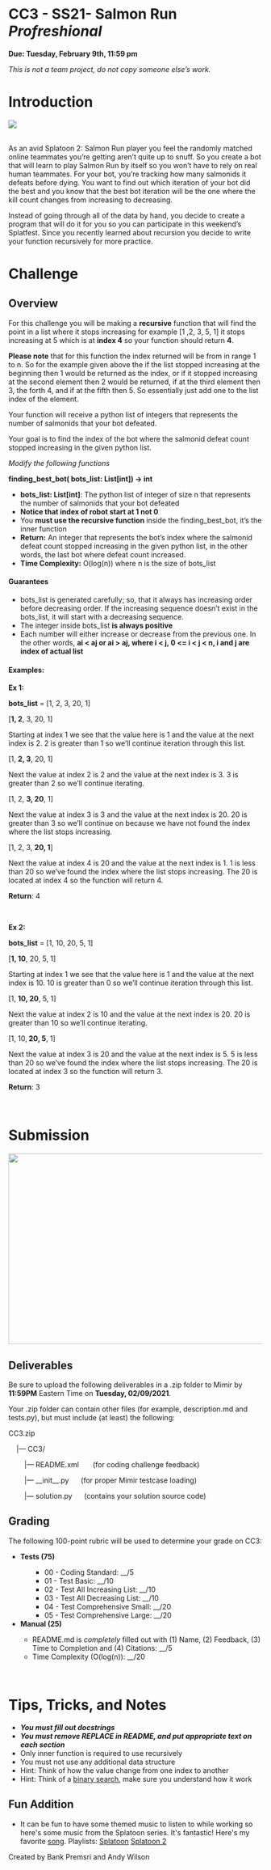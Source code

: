<h1><strong>CC3 - SS21- Salmon Run <em>Profreshional</em></strong></h1>
<p><strong>Due: Tuesday, February 9th, 11:59 pm</strong></p>
<p><em>This is not a team project, do not copy someone else&rsquo;s work.</em></p>
<h1><strong>Introduction</strong></h1>
<p><img class="HiaYvf-SmKAyb" src="https://lh6.googleusercontent.com/bd-6as5aYfBJiJFLW0wqAQ9JenTGJj2KMxNLGbHn8npvdqWWI8CFcW271QNeaYItTF5UG5cvQFr_WhNlDe4UGpLhAIXt9dUujxsh_44zm0ZPoRd4qMoa9ZvdKLCTcmwKY0A7RKs7" /><br /><br /></p>
<p><span style="font-weight: 400;">As an avid Splatoon 2: Salmon Run player you feel the randomly matched online teammates you&rsquo;re getting aren&rsquo;t quite up to snuff. So you create a bot that will learn to play Salmon Run by itself so you won&rsquo;t have to rely on real human teammates. For your bot, you&rsquo;re tracking how many salmonids it defeats before dying. You want to find out which iteration of your bot did the best and you know that the best bot iteration will be the one where the kill count changes from increasing to decreasing.&nbsp;</span></p>
<p><span style="font-weight: 400;">Instead of going through all of the data by hand, you decide to create a program that will do it for you so you can participate in this weekend&rsquo;s Splatfest. Since you recently learned about recursion you decide to write your function recursively for more practice.</span></p>
<h1><strong>Challenge</strong></h1>
<h2><strong>Overview</strong></h2>
<p><span style="font-weight: 400;">For this challenge you will be making a </span><strong>recursive</strong><span style="font-weight: 400;"> function that will find the point in a list where it stops increasing for example [1 ,2, 3, 5, 1] it stops increasing at 5 which is at </span><strong>index 4</strong><span style="font-weight: 400;"> so your function should return </span><strong>4</strong><span style="font-weight: 400;">. </span></p>
<p><span style="font-weight: 400;"><strong>Please note</strong> that for this function the index returned will be from in range 1 to n. So for the example given above the if the list stopped increasing at the beginning then 1 would be returned as the index, or if it stopped increasing at the second element then 2 would be returned, if at the third element then 3, the forth 4, and if at the fifth then 5. So essentially just add one to the list index of the element.</span></p>
<p><span style="font-weight: 400;">Your function will receive a python list of integers that represents the number of salmonids that your bot defeated.</span></p>
<p><span style="font-weight: 400;">Your goal is to find the index of the bot where the salmonid defeat count stopped increasing in the given python list.</span></p>
<p><em><span style="font-weight: 400;">Modify the following functions</span></em></p>
<p><strong>finding_best_bot( bots_list: List[int]) -&gt; int</strong></p>
<ul>
<li style="font-weight: 400;"><strong>bots_list: List[int]</strong><span style="font-weight: 400;">: The python list of integer of size n that represents the number of salmonids that your bot defeated</span></li>
<li style="font-weight: 400;"><strong>Notice that index of robot start at 1 not 0</strong></li>
<li style="font-weight: 400;"><span style="font-weight: 400;">You <strong>must use the </strong></span><strong>recursive function</strong><span style="font-weight: 400;"> inside the finding_best_bot, it&rsquo;s the inner function</span></li>
<li style="font-weight: 400;"><strong>Return:</strong><span style="font-weight: 400;"> An integer that represents </span><span style="font-weight: 400;">the bot&rsquo;s index where the salmonid defeat count stopped increasing in the given python list, in the other words, the last bot where defeat count increased.</span></li>
<li style="font-weight: 400;"><strong>Time Complexity:</strong><span style="font-weight: 400;"> O(log(n)) where n is the size of bots_list</span></li>
</ul>
<h4><strong>Guarantees</strong></h4>
<ul>
<li style="font-weight: 400;"><span style="font-weight: 400;">bots_list is generated carefully; so, that it always has increasing order before decreasing order. If the increasing sequence doesn&rsquo;t exist in the bots_list, it will start with a decreasing sequence.</span></li>
<li style="font-weight: 400;"><span style="font-weight: 400;">The integer inside bots_list <strong>is always positive</strong></span></li>
<li style="font-weight: 400;"><span style="font-weight: 400;">Each number will either increase or decrease from the previous one. In the other words, <strong>ai &lt; aj or ai &gt; aj, where i &lt; j, 0 &lt;= i &lt; j &lt; n, i and j are index of actual list</strong></span></li>
</ul>
<h4><strong>Examples:</strong></h4>
<p><strong>Ex 1:</strong></p>
<p><strong>bots_list</strong><span style="font-weight: 400;"> = [1, 2, 3, 20, 1]</span></p>
<p><span style="font-weight: 400;">[<strong>1</strong></span><strong>, 2</strong><span style="font-weight: 400;">, 3, 20, 1]</span></p>
<p><span style="font-weight: 400;">Starting at index 1 we see that the value here is 1 and the value at the next index is 2. 2 is greater than 1 so we&rsquo;ll continue iteration through this list.&nbsp;</span></p>
<p><span style="font-weight: 400;">[1, </span><strong>2, 3</strong><span style="font-weight: 400;">, 20, 1]</span></p>
<p><span style="font-weight: 400;">Next the value at index 2 is 2 and the value at the next index is 3. 3 is greater than 2 so we&rsquo;ll continue iterating.&nbsp;</span></p>
<p><span style="font-weight: 400;">[1, 2, </span><strong>3, 20</strong><span style="font-weight: 400;">, 1]</span></p>
<p><span style="font-weight: 400;">Next the value at index 3 is 3 and the value at the next index is 20. 20 is greater than 3 so we&rsquo;ll continue on because we have not found the index where the list stops increasing.&nbsp;</span></p>
<p><span style="font-weight: 400;">[1, 2, 3, </span><strong>20, 1</strong><span style="font-weight: 400;">]</span></p>
<p><span style="font-weight: 400;">Next the value at index 4 is 20 and the value at the next index is 1. 1 is less than 20 so we&rsquo;ve found the index where the list stops increasing. The 20 is located at index 4 so the function will return 4.</span></p>
<p><strong>Return</strong><span style="font-weight: 400;">: 4</span></p>
<p>&nbsp;</p>
<p><strong>Ex 2:</strong></p>
<p><strong>bots_list</strong><span style="font-weight: 400;"> = [1, 10, 20, 5, 1]</span></p>
<p><span style="font-weight: 400;">[</span><strong>1, 10</strong><span style="font-weight: 400;">, 20, 5, 1]</span></p>
<p><span style="font-weight: 400;">Starting at index 1 we see that the value here is 1 and the value at the next index is 10. 10 is greater than 0 so we&rsquo;ll continue iteration through this list.&nbsp;</span></p>
<p><span style="font-weight: 400;">[1, </span><strong>10, 20</strong><span style="font-weight: 400;">, 5, 1]</span></p>
<p><span style="font-weight: 400;">Next the value at index 2 is 10 and the value at the next index is 20. 20 is greater than 10 so we&rsquo;ll continue iterating.&nbsp;</span></p>
<p><span style="font-weight: 400;">[1, 10,</span><strong> 20, 5</strong><span style="font-weight: 400;">, 1]</span></p>
<p><span style="font-weight: 400;">Next the value at index 3 is 20 and the value at the next index is 5. 5 is less than 20 so we&rsquo;ve found the index where the list stops increasing. The 20 is located at index 3 so the function will return 3.</span></p>
<p><strong>Return</strong><span style="font-weight: 400;">: 3</span></p>
<p>&nbsp;</p>
<h1><strong>Submission</strong></h1>
<p><img class="HiaYvf-SmKAyb" src="https://lh5.googleusercontent.com/fw8KUsT2k010jTULDk5_lG5eAmxoMzNxO02vOvh3eLBfo8ENHt2Y2Cy40xcNwvPXgh_vODoDhX0FSngC45WITMdKqUp_-2QVbL050sdh" width="670" height="377" /></p>
<h2><strong>Deliverables</strong></h2>
<p><span style="font-weight: 400;">Be sure to upload the following deliverables in a .zip folder to Mimir by </span><strong>11:59PM</strong><span style="font-weight: 400;"> Eastern Time on </span><strong>Tuesday, 02/09/2021</strong><span style="font-weight: 400;">.</span></p>
<p><span style="font-weight: 400;">Your .zip folder can contain other files (for example, description.md and tests.py), but must include (at least) the following:</span></p>
<p><span style="font-weight: 400;">CC3.zip</span></p>
<p><span style="font-weight: 400;">&nbsp;&nbsp;&nbsp;&nbsp;|&mdash; CC3/</span></p>
<p><span style="font-weight: 400;">&nbsp;&nbsp;&nbsp;&nbsp;&nbsp;&nbsp;&nbsp;&nbsp;|&mdash; README.xml &nbsp; &nbsp; &nbsp; (for coding challenge feedback)</span></p>
<p><span style="font-weight: 400;">&nbsp;&nbsp;&nbsp;&nbsp;&nbsp;&nbsp;&nbsp;&nbsp;|&mdash; __init__.py&nbsp; &nbsp; &nbsp; (for proper Mimir testcase loading)</span></p>
<p><span style="font-weight: 400;">&nbsp;&nbsp;&nbsp;&nbsp;&nbsp;&nbsp;&nbsp;&nbsp;|&mdash; solution.py&nbsp; &nbsp; &nbsp; (contains your solution source code)</span></p>
<h2><strong>Grading</strong></h2>
<p><span style="font-weight: 400;">The following 100-point rubric will be used to determine your grade on CC3:</span></p>
<ul>
<li><strong>Tests (75)</strong></li>
<ul>
<ul>
<li style="font-weight: 400;"><span style="font-weight: 400;">00 - Coding Standard: __/5</span></li>
<li style="font-weight: 400;"><span style="font-weight: 400;">01 - Test Basic: __/10</span></li>
<li style="font-weight: 400;"><span style="font-weight: 400;">02 - Test All Increasing List: __/10</span></li>
<li style="font-weight: 400;"><span style="font-weight: 400;">03 - Test All Decreasing List: __/10</span></li>
<li style="font-weight: 400;"><span style="font-weight: 400;">04 - Test Comprehensive Small: __/20</span></li>
<li style="font-weight: 400;"><span style="font-weight: 400;">05 - Test Comprehensive Large: __/20</span></li>
</ul>
</ul>
<li><strong>Manual (25)</strong></li>
<ul>
<li style="font-weight: 400;"><span style="font-weight: 400;">README.md is </span><em><span style="font-weight: 400;">completely</span></em><span style="font-weight: 400;"> filled out with (1) Name, (2) Feedback, (3) Time to Completion and (4) Citations: __/5</span></li>
<li style="font-weight: 400;"><span style="font-weight: 400;">Time Complexity (O(log(n)): __/20</span></li>
</ul>
</ul>
<p>&nbsp;</p>
<h1><strong>Tips, Tricks, and Notes</strong></h1>
<ul>
<li><strong><em>You must fill out docstrings</em></strong></li>
<li><strong><em>You must remove REPLACE in README, and put appropriate text on each section</em></strong></li>
<li style="font-weight: 400;"><span style="font-weight: 400;">Only inner function is required to use recursively</span></li>
<li style="font-weight: 400;"><span style="font-weight: 400;">You must not use any additional data structure</span></li>
<li style="font-weight: 400;"><span style="font-weight: 400;">Hint: Think of how the value change from one index to another</span></li>
<li style="font-weight: 400;"><span style="font-weight: 400;">Hint: Think of a </span><a href="https://www.geeksforgeeks.org/binary-search/"><span style="font-weight: 400;">binary search</span></a><span style="font-weight: 400;">, make sure you understand how it work</span></li>
</ul>
<h2><strong>Fun Addition</strong></h2>
<ul>
<li><span style="font-weight: 400;">It can be fun to have some themed music to listen to while working so here's some music from the Splatoon series. It's fantastic! Here's my favorite <a href="https://youtu.be/1LpLirdVEk4" target="_blank" rel="noopener noreferrer">song</a>. Playlists: <a href="https://youtube.com/playlist?list=PLyyBMVVhBOc3VkRqPKdqx1eL4F2ymapDM" target="_blank" rel="noopener noreferrer">Splatoon</a> <a href="https://youtube.com/playlist?list=PL47vq3g0IDNLeuHpylQuKRUZA1h5U1iso" target="_blank" rel="noopener noreferrer">Splatoon 2</a></span></li>
</ul>
<p><span style="font-weight: 400;">Created by Bank Premsri and Andy Wilson</span></p>